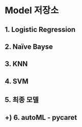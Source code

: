 # Model 저장소

## 1. Logistic Regression

## 2. Naïve Bayse

## 3. KNN

## 4. SVM

## 5. 최종 모델

## +) 6. autoML - pycaret
